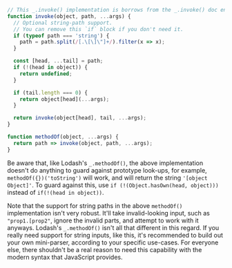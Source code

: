 ```javascript
// This _.invoke() implementation is borrows from the _.invoke() doc entry.
function invoke(object, path, ...args) {
  // Optional string-path support.
  // You can remove this `if` block if you don't need it.
  if (typeof path === 'string') {
    path = path.split(/[.\[\]\"]+/).filter(x => x);
  }

  const [head, ...tail] = path;
  if (!(head in object)) {
    return undefined;
  }

  if (tail.length === 0) {
    return object[head](...args);
  }

  return invoke(object[head], tail, ...args);
}

function methodOf(object, ...args) {
  return path => invoke(object, path, ...args);
}
```

Be aware that, like Lodash's `_.methodOf()`, the above implementation doesn't do anything to guard against prototype look-ups, for example, `methodOf({})('toString')` will work, and will return the string `'[object Object]'`. To guard against this, use `if (!(Object.hasOwn(head, object)))` instead of `if(!(head in object))`.

Note that the support for string paths in the above `methodOf()` implementation isn't very robust. It'll take invalid-looking input, such as `"prop1.[prop2"`, ignore the invalid parts, and attempt to work with it anyways. Lodash's `_.methodOf()` isn't all that different in this regard. If you really need support for string inputs, like this, it's recommended to build out your own mini-parser, according to your specific use-cases. For everyone else, there shouldn't be a real reason to need this capability with the modern syntax that JavaScript provides.
